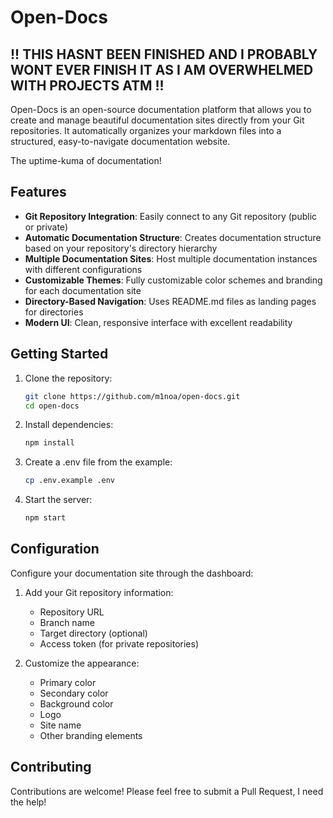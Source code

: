 # Open-Docs
## !! THIS HASNT BEEN FINISHED AND I PROBABLY WONT EVER FINISH IT AS I AM OVERWHELMED WITH PROJECTS ATM !!

Open-Docs is an open-source documentation platform that allows you to create and manage beautiful documentation sites directly from your Git repositories. It automatically organizes your markdown files into a structured, easy-to-navigate documentation website.

The uptime-kuma of documentation!

## Features

- **Git Repository Integration**: Easily connect to any Git repository (public or private)
- **Automatic Documentation Structure**: Creates documentation structure based on your repository's directory hierarchy
- **Multiple Documentation Sites**: Host multiple documentation instances with different configurations
- **Customizable Themes**: Fully customizable color schemes and branding for each documentation site
- **Directory-Based Navigation**: Uses README.md files as landing pages for directories
- **Modern UI**: Clean, responsive interface with excellent readability

## Getting Started

1. Clone the repository:
   ```bash
   git clone https://github.com/m1noa/open-docs.git
   cd open-docs
   ```

2. Install dependencies:
   ```bash
   npm install
   ```

3. Create a .env file from the example:
   ```bash
   cp .env.example .env
   ```

4. Start the server:
   ```bash
   npm start
   ```

## Configuration

Configure your documentation site through the dashboard:

1. Add your Git repository information:
   - Repository URL
   - Branch name
   - Target directory (optional)
   - Access token (for private repositories)

2. Customize the appearance:
   - Primary color
   - Secondary color
   - Background color
   - Logo
   - Site name
   - Other branding elements

## Contributing

Contributions are welcome! Please feel free to submit a Pull Request, I need the help!
